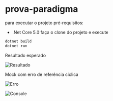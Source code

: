 # prova-paradigma

para executar o projeto 
pré-requisitos:
  * .Net Core 5.0
faça o clone do projeto
e execute

```bash
dotnet build
dotnet run
```

Resultado esperado

![Resultado](https://i.imgur.com/TpAGQlA.png)


Mock com erro de referência ciclica 

![Erro](https://i.imgur.com/z08trtf.png)

![Console](https://i.imgur.com/DwhKwyv.png)

